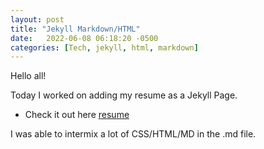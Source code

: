 ```yaml
---
layout: post
title: "Jekyll Markdown/HTML"
date:   2022-06-08 06:18:20 -0500
categories: [Tech, jekyll, html, markdown]
---
```


Hello all!

Today I worked on adding my resume as a Jekyll Page.
- Check it out here [resume](../pages/resume.md)

I was able to intermix a lot of CSS/HTML/MD in the .md file.
